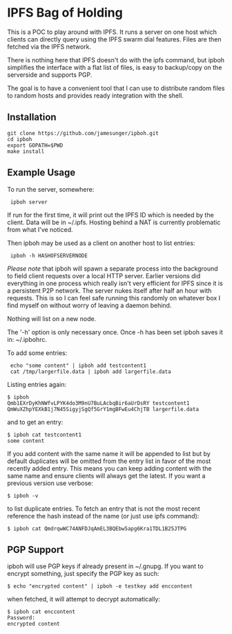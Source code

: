 IPFS Bag of Holding
===================

This is a POC to play around with IPFS. It runs a server on one host which
clients can directly query using the IPFS swarm dial features. Files are then
fetched via the IPFS network.

There is nothing here that IPFS doesn't do with the ipfs command, but ipboh
simplifies the interface with a flat list of files, is easy to backup/copy on
the serverside and supports PGP.

The goal is to have a convenient tool that I can use to distribute random files
to random hosts and provides ready integration with the shell.

Installation
------------
```
git clone https://github.com/jamesunger/ipboh.git
cd ipboh
export GOPATH=$PWD
make install
```

Example Usage
-------
To run the server, somewhere:
```
 ipboh server
```

If run for the first time, it will print out the IPFS ID which is needed by the client. Data will be in ~/.ipfs. Hosting behind a NAT is currently problematic from what I've noticed.

Then ipboh may be used as a client on another host to list entries:
```
 ipboh -h HASHOFSERVERNODE
```

*Please note* that ipboh will spawn a separate process into the background to field client requests over a local HTTP server. Earlier versions did everything in one process which really isn't very efficient for IPFS since it is a persistent P2P network. The server nukes itself after half an hour with requests. This is so I can feel safe running this randomly on whatever box I find myself on without worry of leaving a daemon behind.

Nothing will list on a new node.

The '-h' option is only necessary once. Once -h has been set ipboh saves it in: ~/.ipbohrc.

To add some entries:
```
 echo "some content" | ipboh add testcontent1
 cat /tmp/largerfile.data | ipboh add largerfile.data
```

Listing entries again:
```
$ ipboh
Qmb1EXrDyKhNWfvLPYK4do3M9nU7BuLAcbqBir6aUrDsRY testcontent1
QmWuXZhpYEXkB1j7N45SigyjSgQf5GrY1mgBFwEu4ChjTB largerfile.data
```

and to get an entry:
```
$ ipboh cat testcontent1
some content
```

If you add content with the same name it will be appended to list but by
default duplicates will be omitted from the entry list in favor of the most
recently added entry. This means you can keep adding content with the same name
and ensure clients will always get the latest. If you want a previous version
use verbose:
```
$ ipboh -v
```
to list duplicate entries. To fetch an entry that is not the most recent
reference the hash instead of the name (or just use ipfs command):
```
$ ipboh cat QmdrqwWC74ANFDJqAmEL3BQEbw5apg6Kra1TDL1B25JTPG
```

PGP Support
-----------
ipboh will use PGP keys if already present in ~/.gnupg. If you want to encrypt
something, just specify the PGP key as such: 
```
$ echo "encrypted content" | ipboh -e testkey add enccontent
```
when fetched, it will attempt to decrypt automatically:
```
$ ipboh cat enccontent
Password: 
encrypted content
```
